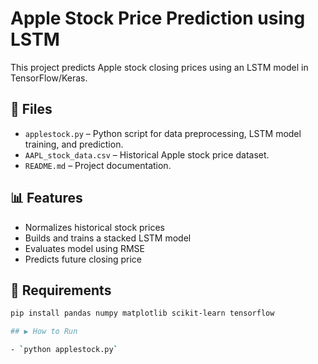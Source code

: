 # Apple Stock Price Prediction using LSTM

This project predicts Apple stock closing prices using an LSTM model in TensorFlow/Keras.

## 📁 Files

- `applestock.py` – Python script for data preprocessing, LSTM model training, and prediction.
- `AAPL_stock_data.csv` – Historical Apple stock price dataset.
- `README.md` – Project documentation.

## 📊 Features

- Normalizes historical stock prices
- Builds and trains a stacked LSTM model
- Evaluates model using RMSE
- Predicts future closing price

## 🧪 Requirements

```bash
pip install pandas numpy matplotlib scikit-learn tensorflow

## ▶️ How to Run

- `python applestock.py`